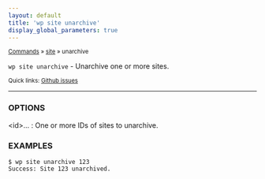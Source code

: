 ```yaml
---
layout: default
title: 'wp site unarchive'
display_global_parameters: true
---
```


<small>[Commands](/commands/) &raquo; [site](/commands/site/) &raquo; unarchive</small>

`wp site unarchive` - Unarchive one or more sites.

<small>Quick links: <a href="https://github.com/wp-cli/wp-cli/issues?q=is%3Aopen+label%3Acommand%3Asite-unarchive+sort%3Aupdated-desc">Github issues</a></small>

<hr />

### OPTIONS

&lt;id&gt;...
: One or more IDs of sites to unarchive.

### EXAMPLES

    $ wp site unarchive 123
    Success: Site 123 unarchived.




